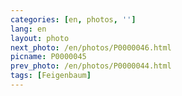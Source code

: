 ```yaml
---
categories: [en, photos, '']
lang: en
layout: photo
next_photo: /en/photos/P0000046.html
picname: P0000045
prev_photo: /en/photos/P0000044.html
tags: [Feigenbaum]
---
```

